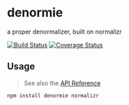 # denormie

a proper denormalizer, built on normalizr

[![Build Status](https://travis-ci.org/devinivy/denormie.svg?branch=master)](https://travis-ci.org/devinivy/denormie) [![Coverage Status](https://coveralls.io/repos/github/devinivy/denormie/badge.svg?branch=master)](https://coveralls.io/github/devinivy/denormie?branch=master)

## Usage
> See also the [API Reference](API.md)

```sh
npm install denormie normalizr
```
